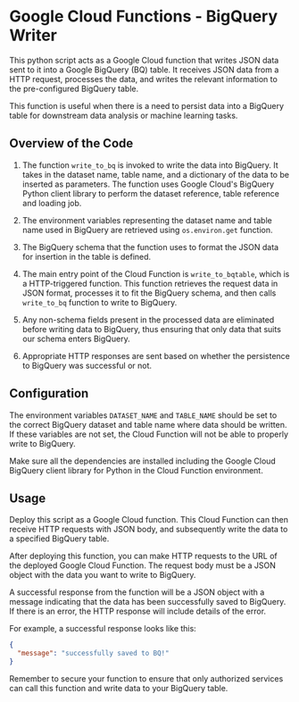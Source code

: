 # Google Cloud Functions - BigQuery Writer

This python script acts as a Google Cloud function that writes JSON data sent to it into a Google BigQuery (BQ) table. It receives JSON data from a HTTP request, processes the data, and writes the relevant information to the pre-configured BigQuery table. 

This function is useful when there is a need to persist data into a BigQuery table for downstream data analysis or machine learning tasks. 

## Overview of the Code

1. The function `write_to_bq` is invoked to write the data into BigQuery. It takes in the dataset name, table name, and a dictionary of the data to be inserted as parameters. The function uses Google Cloud's BigQuery Python client library to perform the dataset reference, table reference and loading job.

2. The environment variables representing the dataset name and table name used in BigQuery are retrieved using `os.environ.get` function.

3. The BigQuery schema that the function uses to format the JSON data for insertion in the table is defined.

4. The main entry point of the Cloud Function is `write_to_bqtable`, which is a HTTP-triggered function. This function retrieves the request data in JSON format, processes it to fit the BigQuery schema, and then calls `write_to_bq` function to write to BigQuery.

5. Any non-schema fields present in the processed data are eliminated before writing data to BigQuery, thus ensuring that only data that suits our schema enters BigQuery.

6. Appropriate HTTP responses are sent based on whether the persistence to BigQuery was successful or not.

## Configuration

The environment variables `DATASET_NAME` and `TABLE_NAME` should be set to the correct BigQuery dataset and table name where data should be written. If these variables are not set, the Cloud Function will not be able to properly write to BigQuery.

Make sure all the dependencies are installed including the Google Cloud BigQuery client library for Python in the Cloud Function environment. 

## Usage

Deploy this script as a Google Cloud function. This Cloud Function can then receive HTTP requests with JSON body, and subsequently write the data to a specified BigQuery table.

After deploying this function, you can make HTTP requests to the URL of the deployed Google Cloud Function. The request body must be a JSON object with the data you want to write to BigQuery.

A successful response from the function will be a JSON object with a message indicating that the data has been successfully saved to BigQuery. If there is an error, the HTTP response will include details of the error.

For example, a successful response looks like this:

```json
{
  "message": "successfully saved to BQ!"
}
```

Remember to secure your function to ensure that only authorized services can call this function and write data to your BigQuery table.
